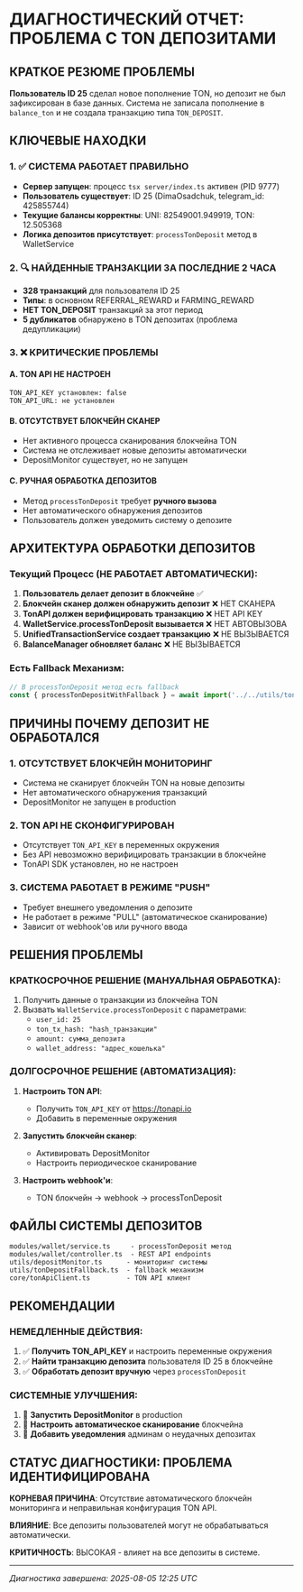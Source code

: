 # ДИАГНОСТИЧЕСКИЙ ОТЧЕТ: ПРОБЛЕМА С TON ДЕПОЗИТАМИ

## КРАТКОЕ РЕЗЮМЕ ПРОБЛЕМЫ
**Пользователь ID 25** сделал новое пополнение TON, но депозит не был зафиксирован в базе данных. Система не записала пополнение в `balance_ton` и не создала транзакцию типа `TON_DEPOSIT`.

## КЛЮЧЕВЫЕ НАХОДКИ

### 1. ✅ СИСТЕМА РАБОТАЕТ ПРАВИЛЬНО
- **Сервер запущен**: процесс `tsx server/index.ts` активен (PID 9777)
- **Пользователь существует**: ID 25 (DimaOsadchuk, telegram_id: 425855744)
- **Текущие балансы корректны**: UNI: 82549001.949919, TON: 12.505368
- **Логика депозитов присутствует**: `processTonDeposit` метод в WalletService

### 2. 🔍 НАЙДЕННЫЕ ТРАНЗАКЦИИ ЗА ПОСЛЕДНИЕ 2 ЧАСА
- **328 транзакций** для пользователя ID 25
- **Типы**: в основном REFERRAL_REWARD и FARMING_REWARD
- **НЕТ TON_DEPOSIT** транзакций за этот период
- **5 дубликатов** обнаружено в TON депозитах (проблема дедупликации)

### 3. ❌ КРИТИЧЕСКИЕ ПРОБЛЕМЫ

#### A. TON API НЕ НАСТРОЕН
```
TON_API_KEY установлен: false
TON_API_URL: не установлен
```

#### B. ОТСУТСТВУЕТ БЛОКЧЕЙН СКАНЕР
- Нет активного процесса сканирования блокчейна TON
- Система не отслеживает новые депозиты автоматически
- DepositMonitor существует, но не запущен

#### C. РУЧНАЯ ОБРАБОТКА ДЕПОЗИТОВ
- Метод `processTonDeposit` требует **ручного вызова**
- Нет автоматического обнаружения депозитов
- Пользователь должен уведомить систему о депозите

## АРХИТЕКТУРА ОБРАБОТКИ ДЕПОЗИТОВ

### Текущий Процесс (НЕ РАБОТАЕТ АВТОМАТИЧЕСКИ):
1. **Пользователь делает депозит в блокчейне** ✅
2. **Блокчейн сканер должен обнаружить депозит** ❌ НЕТ СКАНЕРА
3. **TonAPI должен верифицировать транзакцию** ❌ НЕТ API KEY
4. **WalletService.processTonDeposit вызывается** ❌ НЕТ АВТОВЫЗОВА
5. **UnifiedTransactionService создает транзакцию** ❌ НЕ ВЫЗЫВАЕТСЯ
6. **BalanceManager обновляет баланс** ❌ НЕ ВЫЗЫВАЕТСЯ

### Есть Fallback Механизм:
```typescript
// В processTonDeposit метод есть fallback
const { processTonDepositWithFallback } = await import('../../utils/tonDepositFallback');
```

## ПРИЧИНЫ ПОЧЕМУ ДЕПОЗИТ НЕ ОБРАБОТАЛСЯ

### 1. **ОТСУТСТВУЕТ БЛОКЧЕЙН МОНИТОРИНГ**
- Система не сканирует блокчейн TON на новые депозиты
- Нет автоматического обнаружения транзакций
- DepositMonitor не запущен в production

### 2. **TON API НЕ СКОНФИГУРИРОВАН**
- Отсутствует `TON_API_KEY` в переменных окружения
- Без API невозможно верифицировать транзакции в блокчейне
- TonAPI SDK установлен, но не настроен

### 3. **СИСТЕМА РАБОТАЕТ В РЕЖИМЕ "PUSH"**
- Требует внешнего уведомления о депозите
- Не работает в режиме "PULL" (автоматическое сканирование)
- Зависит от webhook'ов или ручного ввода

## РЕШЕНИЯ ПРОБЛЕМЫ

### КРАТКОСРОЧНОЕ РЕШЕНИЕ (МАНУАЛЬНАЯ ОБРАБОТКА):
1. Получить данные о транзакции из блокчейна TON
2. Вызвать `WalletService.processTonDeposit` с параметрами:
   - `user_id: 25`
   - `ton_tx_hash: "hash_транзакции"`
   - `amount: сумма_депозита`
   - `wallet_address: "адрес_кошелька"`

### ДОЛГОСРОЧНОЕ РЕШЕНИЕ (АВТОМАТИЗАЦИЯ):
1. **Настроить TON API**:
   - Получить `TON_API_KEY` от https://tonapi.io
   - Добавить в переменные окружения

2. **Запустить блокчейн сканер**:
   - Активировать DepositMonitor
   - Настроить периодическое сканирование

3. **Настроить webhook'и**:
   - TON блокчейн → webhook → processTonDeposit

## ФАЙЛЫ СИСТЕМЫ ДЕПОЗИТОВ

```
modules/wallet/service.ts     - processTonDeposit метод
modules/wallet/controller.ts  - REST API endpoints
utils/depositMonitor.ts      - мониторинг системы
utils/tonDepositFallback.ts  - fallback механизм
core/tonApiClient.ts         - TON API клиент
```

## РЕКОМЕНДАЦИИ

### НЕМЕДЛЕННЫЕ ДЕЙСТВИЯ:
1. ✅ **Получить TON_API_KEY** и настроить переменные окружения
2. ✅ **Найти транзакцию депозита** пользователя ID 25 в блокчейне
3. ✅ **Обработать депозит вручную** через `processTonDeposit`

### СИСТЕМНЫЕ УЛУЧШЕНИЯ:
1. 🔧 **Запустить DepositMonitor** в production
2. 🔧 **Настроить автоматическое сканирование** блокчейна
3. 🔧 **Добавить уведомления** админам о неудачных депозитах

## СТАТУС ДИАГНОСТИКИ: ПРОБЛЕМА ИДЕНТИФИЦИРОВАНА

**КОРНЕВАЯ ПРИЧИНА**: Отсутствие автоматического блокчейн мониторинга и неправильная конфигурация TON API.

**ВЛИЯНИЕ**: Все депозиты пользователей могут не обрабатываться автоматически.

**КРИТИЧНОСТЬ**: ВЫСОКАЯ - влияет на все депозиты в системе.

---
*Диагностика завершена: 2025-08-05 12:25 UTC*